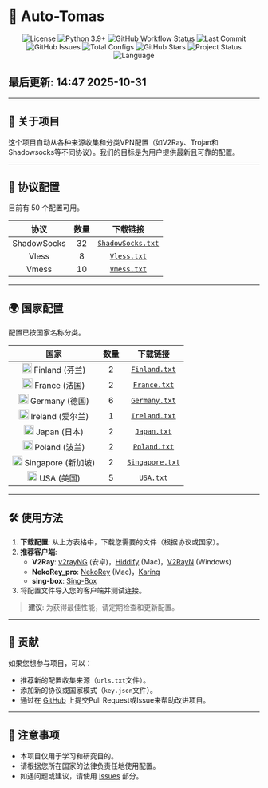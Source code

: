 # 🚀 Auto-Tomas

<p align="center">
  <img src="https://img.shields.io/github/license/areyrteuurt/Auto-Tomas?style=flat-square&color=blue" alt="License" />
  <img src="https://img.shields.io/badge/python-3.9%2B-3776AB?style=flat-square&logo=python" alt="Python 3.9+" />
  <img src="https://img.shields.io/github/actions/workflow/status/areyrteuurt/Auto-Tomas/scraper.yml?style=flat-square" alt="GitHub Workflow Status" />
  <img src="https://img.shields.io/github/last-commit/areyrteuurt/Auto-Tomas?style=flat-square" alt="Last Commit" />
  <br>
  <img src="https://img.shields.io/github/issues/areyrteuurt/Auto-Tomas?style=flat-square" alt="GitHub Issues" />
  <img src="https://img.shields.io/badge/Configs-50-blue?style=flat-square" alt="Total Configs" />
  <img src="https://img.shields.io/github/stars/areyrteuurt/Auto-Tomas?style=social" alt="GitHub Stars" />
  <img src="https://img.shields.io/badge/status-active-brightgreen?style=flat-square" alt="Project Status" />
  <img src="https://img.shields.io/badge/language-中文%20%26%20English-007EC6?style=flat-square" alt="Language" />
</p>

## 最后更新: 14:47 2025-10-31

---

## 📖 关于项目
这个项目自动从各种来源收集和分类VPN配置（如V2Ray、Trojan和Shadowsocks等不同协议）。我们的目标是为用户提供最新且可靠的配置。



---

## 📁 协议配置
目前有 50 个配置可用。

<div align="center">

| 协议 | 数量 | 下载链接 |
|:-------:|:-----:|:------------:|
| ShadowSocks | 32 | [`ShadowSocks.txt`](https://raw.githubusercontent.com/areyrteuurt/Auto-Tomas/refs/heads/main/configs/protocols/ShadowSocks.txt) |
| Vless | 8 | [`Vless.txt`](https://raw.githubusercontent.com/areyrteuurt/Auto-Tomas/refs/heads/main/configs/protocols/Vless.txt) |
| Vmess | 10 | [`Vmess.txt`](https://raw.githubusercontent.com/areyrteuurt/Auto-Tomas/refs/heads/main/configs/protocols/Vmess.txt) |
</div>

---


## 🌍 国家配置
配置已按国家名称分类。

<div align="center">

| 国家 | 数量 | 下载链接 |
|:----:|:-----:|:------------:|
| <img src="https://flagcdn.com/w20/fi.png" width="20" alt="Finland flag">  Finland (芬兰) | 2 | [`Finland.txt`](https://raw.githubusercontent.com/areyrteuurt/Auto-Tomas/refs/heads/main/configs/countries/Finland.txt) |
| <img src="https://flagcdn.com/w20/fr.png" width="20" alt="France flag">  France (法国) | 2 | [`France.txt`](https://raw.githubusercontent.com/areyrteuurt/Auto-Tomas/refs/heads/main/configs/countries/France.txt) |
| <img src="https://flagcdn.com/w20/de.png" width="20" alt="Germany flag">  Germany (德国) | 6 | [`Germany.txt`](https://raw.githubusercontent.com/areyrteuurt/Auto-Tomas/refs/heads/main/configs/countries/Germany.txt) |
| <img src="https://flagcdn.com/w20/ie.png" width="20" alt="Ireland flag">  Ireland (爱尔兰) | 1 | [`Ireland.txt`](https://raw.githubusercontent.com/areyrteuurt/Auto-Tomas/refs/heads/main/configs/countries/Ireland.txt) |
| <img src="https://flagcdn.com/w20/jp.png" width="20" alt="Japan flag">  Japan (日本) | 2 | [`Japan.txt`](https://raw.githubusercontent.com/areyrteuurt/Auto-Tomas/refs/heads/main/configs/countries/Japan.txt) |
| <img src="https://flagcdn.com/w20/pl.png" width="20" alt="Poland flag">  Poland (波兰) | 2 | [`Poland.txt`](https://raw.githubusercontent.com/areyrteuurt/Auto-Tomas/refs/heads/main/configs/countries/Poland.txt) |
| <img src="https://flagcdn.com/w20/sg.png" width="20" alt="Singapore flag">  Singapore (新加坡) | 2 | [`Singapore.txt`](https://raw.githubusercontent.com/areyrteuurt/Auto-Tomas/refs/heads/main/configs/countries/Singapore.txt) |
| <img src="https://flagcdn.com/w20/us.png" width="20" alt="USA flag">  USA (美国) | 5 | [`USA.txt`](https://raw.githubusercontent.com/areyrteuurt/Auto-Tomas/refs/heads/main/configs/countries/USA.txt) |
</div>

---


## 🛠️ 使用方法
1. **下载配置**: 从上方表格中，下载您需要的文件（根据协议或国家）。
2. **推荐客户端**:
   - **V2Ray**: [v2rayNG](https://github.com/2dust/v2rayNG) (安卓)，[Hiddify](https://github.com/hiddify/hiddify-app/releases) (Mac)，[V2RayN](https://github.com/2dust/v2rayN/releases) (Windows)
   - **NekoRey_pro**: [NekoRey](https://github.com/Mahdi-zarei/nekoray/releases) (Mac)，[Karing](https://github.com/KaringX/karing/releases)
   - **sing-box**: [Sing-Box](https://github.com/SagerNet/sing-box/releases)
3. 将配置文件导入您的客户端并测试连接。

> **建议**: 为获得最佳性能，请定期检查和更新配置。

---

## 🤝 贡献
如果您想参与项目，可以：
- 推荐新的配置收集来源（`urls.txt`文件）。
- 添加新的协议或国家模式（`key.json`文件）。
- 通过在 [GitHub](https://github.com/areyrteuurt/Auto-Tomas) 上提交Pull Request或Issue来帮助改进项目。

---

## 📢 注意事项
- 本项目仅用于学习和研究目的。
- 请根据您所在国家的法律负责任地使用配置。
- 如遇问题或建议，请使用 [Issues](https://github.com/areyrteuurt/Auto-Tomas/issues) 部分。

